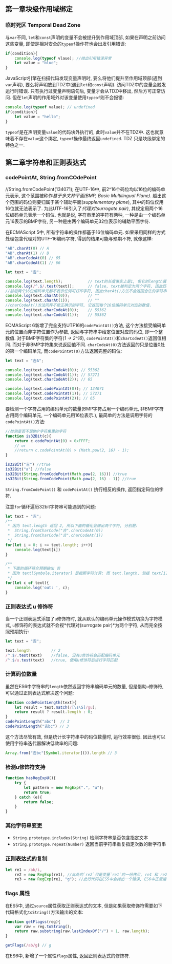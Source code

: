 ## 第一章块级作用域绑定

### 临时死区 Temporal Dead Zone

与`var`不同, `let`和`const`声明的变量不会被提升到作用域顶部, 如果在声明之前访问这些变量, 即使是相对安全的`typeof`操作符也会出发引用错误:

```javascript
if(condition){
    console.log(typeof vlaue); //抛出引用错误异常
    let value = "blue";
}
```

JavaScript引擎在扫描代码发现变量声明时, 要么将他们提升至作用域顶部(遇到`var`声明), 要么将声明放到TDZ中(遇到`let`和`const`声明). 访问TDZ中的变量会触发运行时错误. 只有执行过变量声明语句后, 变量才会从TDZ中移出, 然后方可正常访问.
但在`let`声明的作用域外对该变量使用`typeof`则不会报错: 

```javascript
console.log(typeof value); // undefined
if(condition){
    let value = "hello";
}
```

`typeof`是在声明变量`value`的代码块外执行的, 此时`value`并不在TDZ中. 这也就意味着不存在`value`这个绑定, `typeof`操作最终返回`undefined`. TDZ 只是块级绑定的特色之一.

## 第二章字符串和正则表达式

### codePointAt, String.fromCOdePoint

//String.fromCodePoint(134071);
在UTF-16中, 前2^16个码位均以16位的编码单元表示, 这个范围被称作*基于多文种平面(BMP, Basic Multilingual Plane)*. 超出这个范围的码位则要归属于某个辅助平面(*supplementary plane*), 其中的码位仅用16位就无法表示了. 为此UTF-16引入了*代理对(surrogate pair)*, 其规定用两个16位编码单元表示一个码位. 也就是说, 字符串里的字符有两种, 一种是由一个编码单元16表示的BMP字符, 另一种是由两个编码单元32位表示的辅助平面字符.

在ECMAScript 5中, 所有字符串的操作都基于16位编码单元. 如果采用同样的方式处理包含代理对的UTF-16编码字符, 得到的结果可能与预期不符, 就像这样: 

```javascript
"AB".charAt(0) // A
"AB".charAt(1) // B
"AB".charCodeAt(0) // 65
"AB".charCodeAt(1) // 66

let text = "𠮷";

console.log(text.length);           // text的长度事实上是1, 但它的length属性值却为 2
console.log(/^.$/.test(text));      // false, text被判定为两个字符, 因此匹配单一字符的正则表达式会失效
//前后两个16位编码单元都不表示任何可打印字符, 因此charAt()方法不会返回合法的字符串
console.log(text.charAt(0));        // "" 
console.log(text.charAt(1));        // ""
//charCodeAt()方法同样不能正确识别字符, 它返回每个16位编码单元对应的数值.
console.log(text.charCodeAt(0));    // 55362
console.log(text.charCodeAt(1));    // 55362
```

ECMAScript 6新增了完全支持UTF16的`codePointAt()`方法, 这个方法接受编码单元的位置而非字符位置作为参数, 返回与字符串中给定位置对应的码位, 即一个整数值. 对于BMP字符集的字符(*1 -> 2^16*), `codePointAt()`和`charCodeAt()`返回值相同. 而对于非BMP字符集来说返回值不同. `charCodeAt(0)`方法返回的只是位置0处的第一个编码单元, 而`codePointAt(0)`方法返回完整的码位:

```javascript
let text = "𠮷A";

console.log(text.charCodeAt(0)); // 55362
console.log(text.charCodeAt(1)); // 57271
console.log(text.charCodeAt(2)); // 65

console.log(text.codePointAt(0)); // 134071
console.log(text.codePointAt(1)); // 57271
console.log(text.codePointAt(2)); // 65
```

要检测一个字符占用的编码单元的数量(BMP字符占用一个编码单元, 非BMP字符占用两个编码单元, 一个编码单元用16位表示.), 最简单的方法是调用字符的`codePointAt()`方法: 

```javascript
//检测是否不是BMP字符集里的字符
function is32Bit(c){
    return c.codePointAt(0) > 0xFFFF;
    // or
    //return c.codePointAt(0) > (Math.pow(2, 16) - 1);
}

is32Bit("𠮷") //true
is32Bit("a") //false
is32Bit(String.fromCodePoint(Math.pow(2, 16))) //true
is32Bit(String.fromCodePoint(Math.pow(2, 16) - 1)) //true
```

`String.fromCodePoint()` 和 `codePointAt()` 执行相反的操作, 返回指定码位的字符.

注意`for`循环遍历32bit字符串可能遇到的问题: 

```javascript
let text = "𠮷";
/**
 * 因为 text.length 返回 2, 所以下面的循化会输出两个字符, 分别是: 
 *  String.fromCharCode("𠮷".charCodeAt(0))
 *  String.fromCharCode("𠮷".charCodeAt(1)) 
 */ 
for(let i = 0; i <= text.length; i++){
    console.log(text[i])
}

/**
 * 下面的循环符合预期输出 𠮷
 * 因为 text[Symbole.iterator] 是按照字符计算; 而 text.length, 包括 text[i], 按照编码单元计算.
 */ 
for(let c of text){
    console.log('out: ', c);
}
```

### 正则表达式 u 修饰符

当一个正则表达式添加了`u`修饰符时, 就从默认的编码单元操作模式切换为字符模式, `u`修饰符的表达式就不会视*代理对(surrogate pair)*为两个字符, 从而完全按照预期执行: 

```javascript
let text = "𠮷";

text.length         // 2
/^.$/.test(text)    //false, 没有u修饰符会匹配编码单元
/^.$/u.test(text)   //true, 使用u修饰符后进行字符匹配
```

### 计算码位数量

虽然在ES6中字符串的`length`依然返回字符串编码单元的数量, 但是借助`u`修饰符, 可以通过正则表达式解决这个问题: 

```javascript
function codePointLength(text){
    let result = text.match(/[\s\S]/gu);
    return result ? result.length : 0;
}
codePointLength("abc")  // 3
codePointLength("𠮷bc") // 3
```
这个方法尽管有效, 但是统计长字符串中的码位数量时, 运行效率很低. 因此也可以使用字符串迭代器解决低效率的问题: 

```javascript
Array.from("𠮷bc"[Symbol.iterator]()).length // 3
```

### 检测u修饰符支持

```javascript
function hasRegExpU(){
    try {
        let pattern = new RegExp(".", "u");
        return true;
    } catch (e){
        return false;
    }
}
```

### 其他字符串变更

* `String.prototype.includes(String)` 检测字符串是否包含指定文本
* `String.prototype.repeat(Number)` 返回当前字符串重复指定次数的新字符串

### 正则表达式的复制

```javascript
let re1 = /ab/i,
    re2 = new RegExp(re1), //此处的`re2`只是变量`re1`的一份拷贝, re1 和 re2 有相同的修饰符
    re3 = new RegExp(re1, "g"); //此行代码在ES5中会抛出一个错误, ES6中正常运行, 并把 re1 的修饰符从 i 变成了 g
```

### flags 属性

在ES5中, 通过`source`属性获取正则表达式的文本, 但是如果获取修饰符需要如下代码格式化`toString()`方法输出的文本:

```javascript
function getFlagss(reg){
    var raw = reg.toString();
    return raw.substring(raw.lastIndexOf("/") + 1, raw.length);
}

getFlags(/ab/g) // g
```

在ES6中, 新增了一个属性`flags`属性, 返回正则表达式的修饰符.
